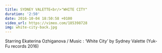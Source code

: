 ```yaml
---
title: SYDNEY VALETTE<br/>"WHITE CITY"
duration: '2:50'
date: 2016-10-04 18:50:58 +0100
video_url: https://vimeo.com/185398728
img: white-city-back.jpg
---
```


Starring Ekaterina Ozhiganova / Music : ‘White City’ by Sydney Valette (Yuk-Fu records 2016)